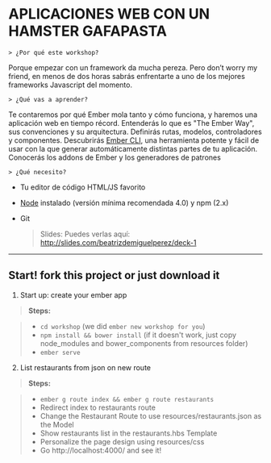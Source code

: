 APLICACIONES WEB CON UN HAMSTER GAFAPASTA
===================

	> ¿Por qué este workshop?
Porque empezar con un framework da mucha pereza. Pero don’t worry my friend, en menos de dos horas sabrás enfrentarte a uno de los mejores frameworks Javascript del momento.

	> ¿Qué vas a aprender?
Te contaremos por qué Ember mola tanto y cómo funciona, y haremos una aplicación web en tiempo récord.
Entenderás lo que es "The Ember Way", sus convenciones y su arquitectura. Definirás rutas, modelos, controladores y componentes.
Descubrirás [Ember CLI](https://ember-cli.com), una herramienta potente y fácil de usar con la que generar automáticamente distintas partes de tu aplicación.
Conocerás los addons de Ember y los generadores de patrones

	> ¿Qué necesito?
- Tu editor de código HTML/JS favorito
- [Node](https://nodejs.org) instalado (versión mínima recomendada 4.0) y npm (2.x)
- Git

	>  Slides:
Puedes verlas aquí: http://slides.com/beatrizdemiguelperez/deck-1


----------


Start! fork this project or just download it
-------------

1. Start up: create your ember app

> **Steps:**

> - `cd workshop` (we did `ember new workshop for you`)
> -  `npm install && bower install` (if it doesn't work, just copy node_modules and bower_components from resources folder)
> - `ember serve`

2. List restaurants from json on new route


> **Steps:**

> - `ember g route index && ember g route restaurants`
> - Redirect index to restaurants route
> - Change the Restaurant Route to use  resources/restaurants.json as the Model
> - Show restaurants list in the restaurants.hbs Template
> - Personalize the page design using resources/css
> - Go http://localhost:4000/ and see it!
